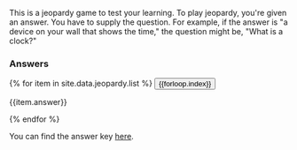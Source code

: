 This is a jeopardy game to test your learning. To play jeopardy, you're given an answer. You have to supply the question. For example, if the answer is "a device on your wall that shows the time," the question might be, "What is a clock?"

### Answers

{% for item in site.data.jeopardy.list %}
<button type="button" class="btn btn-default" data-toggle="collapse" data-target="#q{{forloop.index}}">{{forloop.index}}</button>

<div id="q{{forloop.index}}" class="collapse">
<p>{{item.answer}}</p>
</div>
{% endfor %}

You can find the answer key [here](jeopardy_answer_key.html).
